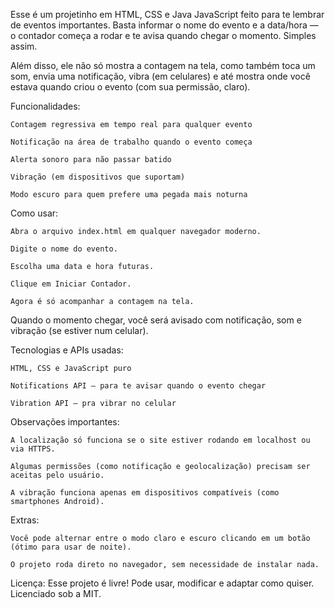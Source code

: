 Esse é um projetinho em HTML, CSS e Java JavaScript feito para te lembrar de eventos importantes. Basta informar o nome do evento e a data/hora — o contador começa a rodar e te avisa quando chegar o momento. Simples assim. 

Além disso, ele não só mostra a contagem na tela, como também toca um som, envia uma notificação, vibra (em celulares) e até mostra onde você estava quando criou o evento (com sua permissão, claro).

Funcionalidades:
    
    Contagem regressiva em tempo real para qualquer evento

    Notificação na área de trabalho quando o evento começa

    Alerta sonoro para não passar batido

    Vibração (em dispositivos que suportam)

    Modo escuro para quem prefere uma pegada mais noturna

Como usar:
    
    Abra o arquivo index.html em qualquer navegador moderno.

    Digite o nome do evento.

    Escolha uma data e hora futuras.

    Clique em Iniciar Contador.

    Agora é só acompanhar a contagem na tela.

Quando o momento chegar, você será avisado com notificação, som e vibração (se estiver num celular).

Tecnologias e APIs usadas:
    
    HTML, CSS e JavaScript puro

    Notifications API – para te avisar quando o evento chegar

    Vibration API – pra vibrar no celular

Observações importantes:
    
    A localização só funciona se o site estiver rodando em localhost ou via HTTPS.

    Algumas permissões (como notificação e geolocalização) precisam ser aceitas pelo usuário.

    A vibração funciona apenas em dispositivos compatíveis (como smartphones Android).

Extras:
   
    Você pode alternar entre o modo claro e escuro clicando em um botão (ótimo para usar de noite).

    O projeto roda direto no navegador, sem necessidade de instalar nada.

Licença:
    Esse projeto é livre! Pode usar, modificar e adaptar como quiser. Licenciado sob a MIT.


